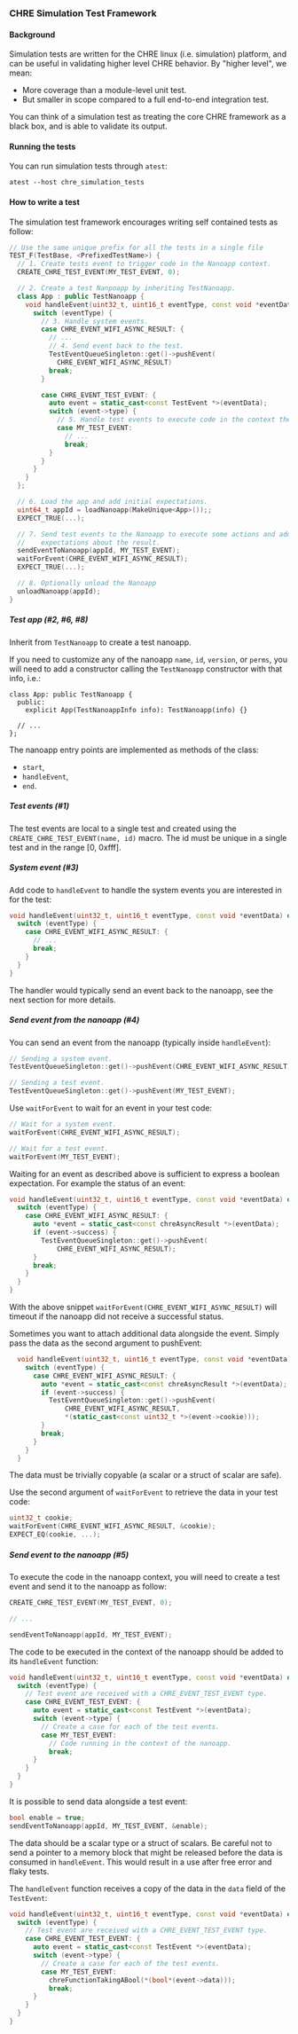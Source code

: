 ### CHRE Simulation Test Framework

#### Background

Simulation tests are written for the CHRE linux (i.e. simulation) platform, and
can be useful in validating higher level CHRE behavior. By "higher level", we
mean:

* More coverage than a module-level unit test.
* But smaller in scope compared to a full end-to-end integration test.

You can think of a simulation test as treating the core CHRE framework as a
black box, and is able to validate its output.

#### Running the tests

You can run simulation tests through `atest`:

```
atest --host chre_simulation_tests
```

#### How to write a test

The simulation test framework encourages writing self contained tests as follow:

```cpp
// Use the same unique prefix for all the tests in a single file
TEST_F(TestBase, <PrefixedTestName>) {
  // 1. Create tests event to trigger code in the Nanoapp context.
  CREATE_CHRE_TEST_EVENT(MY_TEST_EVENT, 0);

  // 2. Create a test Nanpoapp by inheriting TestNanoapp.
  class App : public TestNanoapp {
    void handleEvent(uint32_t, uint16_t eventType, const void *eventData) override {
      switch (eventType) {
        // 3. Handle system events.
        case CHRE_EVENT_WIFI_ASYNC_RESULT: {
          // ...
          // 4. Send event back to the test.
          TestEventQueueSingleton::get()->pushEvent(
            CHRE_EVENT_WIFI_ASYNC_RESULT)
          break;
        }

        case CHRE_EVENT_TEST_EVENT: {
          auto event = static_cast<const TestEvent *>(eventData);
          switch (event->type) {
            // 5. Handle test events to execute code in the context the Nanoapp.
            case MY_TEST_EVENT:
              // ...
              break;
          }
        }
      }
    }
  };

  // 6. Load the app and add initial expectations.
  uint64_t appId = loadNanoapp(MakeUnique<App>());;
  EXPECT_TRUE(...);

  // 7. Send test events to the Nanoapp to execute some actions and add
  //    expectations about the result.
  sendEventToNanoapp(appId, MY_TEST_EVENT);
  waitForEvent(CHRE_EVENT_WIFI_ASYNC_RESULT);
  EXPECT_TRUE(...);

  // 8. Optionally unload the Nanoapp
  unloadNanoapp(appId);
}
```

##### Test app (#2, #6, #8)

Inherit from `TestNanoapp` to create a test nanoapp.

If you need to customize any of the nanoapp `name`, `id`, `version`, or `perms`,
you will need to add a constructor calling the `TestNanoapp` constructor with that info, i.e.:

```
class App: public TestNanoapp {
  public:
    explicit App(TestNanoappInfo info): TestNanoapp(info) {}

  // ...
};
```

The nanoapp entry points are implemented as methods of the class:

- `start`,
- `handleEvent`,
- `end`.

##### Test events (#1)

The test events are local to a single test and created using the
`CREATE_CHRE_TEST_EVENT(name, id)` macro. The id must be unique in a single
test and in the range [0, 0xfff].

##### System event (#3)

Add code to `handleEvent` to handle the system events you are interested in for
the test:

```cpp
void handleEvent(uint32_t, uint16_t eventType, const void *eventData) override {
  switch (eventType) {
    case CHRE_EVENT_WIFI_ASYNC_RESULT: {
      // ...
      break;
    }
  }
}
```

The handler would typically send an event back to the nanoapp, see the next
section for more details.

##### Send event from the nanoapp (#4)

You can send an event from the nanoapp (typically inside `handleEvent`):

```cpp
// Sending a system event.
TestEventQueueSingleton::get()->pushEvent(CHRE_EVENT_WIFI_ASYNC_RESULT);

// Sending a test event.
TestEventQueueSingleton::get()->pushEvent(MY_TEST_EVENT);
```

Use `waitForEvent` to wait for an event in your test code:

```cpp
// Wait for a system event.
waitForEvent(CHRE_EVENT_WIFI_ASYNC_RESULT);

// Wait for a test event.
waitForEvent(MY_TEST_EVENT);
```

Waiting for an event as described above is sufficient to express a boolean
expectation. For example the status of an event:

```cpp
void handleEvent(uint32_t, uint16_t eventType, const void *eventData) override {
  switch (eventType) {
    case CHRE_EVENT_WIFI_ASYNC_RESULT: {
      auto *event = static_cast<const chreAsyncResult *>(eventData);
      if (event->success) {
        TestEventQueueSingleton::get()->pushEvent(
            CHRE_EVENT_WIFI_ASYNC_RESULT);
      }
      break;
    }
  }
}
```

With the above snippet `waitForEvent(CHRE_EVENT_WIFI_ASYNC_RESULT)` will timeout
if the nanoapp did not receive a successful status.

Sometimes you want to attach additional data alongside the event. Simply pass
the data as the second argument to pushEvent:

```cpp
  void handleEvent(uint32_t, uint16_t eventType, const void *eventData) override {
    switch (eventType) {
      case CHRE_EVENT_WIFI_ASYNC_RESULT: {
        auto *event = static_cast<const chreAsyncResult *>(eventData);
        if (event->success) {
          TestEventQueueSingleton::get()->pushEvent(
              CHRE_EVENT_WIFI_ASYNC_RESULT,
              *(static_cast<const uint32_t *>(event->cookie)));
        }
        break;
      }
    }
  }
```

The data must be trivially copyable (a scalar or a struct of scalar are safe).

Use the second argument of `waitForEvent` to retrieve the data in your test
code:

```cpp
uint32_t cookie;
waitForEvent(CHRE_EVENT_WIFI_ASYNC_RESULT, &cookie);
EXPECT_EQ(cookie, ...);
```

##### Send event to the nanoapp (#5)

To execute the code in the nanoapp context, you will need to create a test
event and send it to the nanoapp as follow:

```cpp
CREATE_CHRE_TEST_EVENT(MY_TEST_EVENT, 0);

// ...

sendEventToNanoapp(appId, MY_TEST_EVENT);
```

The code to be executed in the context of the nanoapp should be added to its
`handleEvent` function:

```cpp
void handleEvent(uint32_t, uint16_t eventType, const void *eventData) override {
  switch (eventType) {
    // Test event are received with a CHRE_EVENT_TEST_EVENT type.
    case CHRE_EVENT_TEST_EVENT: {
      auto event = static_cast<const TestEvent *>(eventData);
      switch (event->type) {
        // Create a case for each of the test events.
        case MY_TEST_EVENT:
          // Code running in the context of the nanoapp.
          break;
      }
    }
  }
}
```

It is possible to send data alongside a test event:

```cpp
bool enable = true;
sendEventToNanoapp(appId, MY_TEST_EVENT, &enable);
```

The data should be a scalar type or a struct of scalars. Be careful not to send
a pointer to a memory block that might be released before the data is consumed
in `handleEvent`. This would result in a use after free error and flaky tests.

The `handleEvent` function receives a copy of the data in the `data` field of
the `TestEvent`:

```cpp
void handleEvent(uint32_t, uint16_t eventType, const void *eventData) override {
  switch (eventType) {
    // Test event are received with a CHRE_EVENT_TEST_EVENT type.
    case CHRE_EVENT_TEST_EVENT: {
      auto event = static_cast<const TestEvent *>(eventData);
      switch (event->type) {
        // Create a case for each of the test events.
        case MY_TEST_EVENT:
          chreFunctionTakingABool(*(bool*(event->data)));
          break;
      }
    }
  }
}
```
